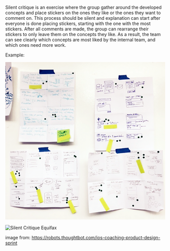 Silent critique is an exercise where the group gather around the developed concepts and place stickers on the ones they like or the ones they want to comment on. This process should be silent and explanation can start after everyone is done placing stickers, starting with the one with the most stickers. After all comments are made, the group can rearrange their stickers to only leave them on the concepts they like. As a result, the team can see clearly which concepts are most liked by the internal team, and which ones need more work. 

Example:

![Silent Critique](/images/silent-critiques.png?raw=true "Silent Critique")

![Silent Critique Equifax](/images/silent-critique-equifax.jpg?raw=true "Silent Critique Equifax")

image from:
https://robots.thoughtbot.com/ios-coaching-product-design-sprint
